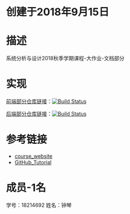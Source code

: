 # 创建于2018年9月15日

# 描述

系统分析与设计2018秋季学期课程-大作业-文档部分

# 实现

[前端部分仓库链接](https://github.com/sa-2018-fall/sa-fe)：[![Build Status](https://travis-ci.org/sa-2018-fall/sa-fe.svg?branch=master)](https://travis-ci.org/sa-2018-fall/sa-fe)

[后端部分仓库链接](https://github.com/sa-2018-fall/sa-be)：[![Build Status](https://travis-ci.org/sa-2018-fall/sa-be.svg?branch=master)](https://travis-ci.org/sa-2018-fall/sa-be)

# 参考链接
- [course_website]( http://ss.sysu.edu.cn/~pml/se305/x_Team_ticket.html)
- [GitHub_Tutorial](http://www.liaoxuefeng.com/wiki/0013739516305929606dd18361248578c67b8067c8c017b000)

# 成员-1名
学号：18214692
姓名：钟琴